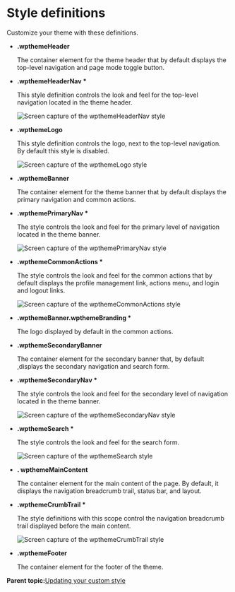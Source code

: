 # Style definitions

Customize your theme with these definitions.

-   **.wpthemeHeader**

    The container element for the theme header that by default displays the top-level navigation and page mode toggle button.

-   **.wpthemeHeaderNav \***

    This style definition controls the look and feel for the top-level navigation located in the theme header.

    ![Screen capture of the wpthemeHeaderNav style](../images/themeopt_wptheme_headernav.jpg)

-   **.wpthemeLogo**

    This style definition controls the logo, next to the top-level navigation. By default this style is disabled.

    ![Screen capture of the wpthemeLogo style](../images/themeopt_wptheme_logo.jpg)

-   **.wpthemeBanner**

    The container element for the theme banner that by default displays the primary navigation and common actions.

-   **.wpthemePrimaryNav \***

    The style controls the look and feel for the primary level of navigation located in the theme banner.

    ![Screen capture of the wpthemePrimaryNav style](../images/themeopt_wptheme_primarynav.jpg)

-   **.wpthemeCommonActions \***

    The style controls the look and feel for the common actions that by default displays the profile management link, actions menu, and login and logout links.

    ![Screen capture of the wpthemeCommonActions style](../images/themeopt_wptheme_common_actions.jpg)

-   **.wpthemeBanner.wpthemeBranding \***

    The logo displayed by default in the common actions.

-   **.wpthemeSecondaryBanner**

    The container element for the secondary banner that, by default ,displays the secondary navigation and search form.

-   **.wpthemeSecondaryNav \***

    The style controls the look and feel for the secondary level of navigation located in the theme banner.

    ![Screen capture of the wpthemeSecondaryNav style](../images/themeopt_wptheme_secondarynav.jpg)

-   **.wpthemeSearch \***

    The style controls the look and feel for the search form.

    ![Screen capture of the wpthemeSearch style](../images/themeopt_wptheme_search.jpg)

-   **. wpthemeMainContent**

    The container element for the main content of the page. By default, it displays the navigation breadcrumb trail, status bar, and layout.

-   **.wpthemeCrumbTrail \***

    The style definitions with this scope control the navigation breadcrumb trail displayed before the main content.

    ![Screen capture of the wpthemeCrumbTrail style](../images/themeopt_wptheme_crumbtrail.jpg)

-   **.wpthemeFooter**

    The container element for the footer of the theme.


**Parent topic:**[Updating your custom style](../dev-theme/themeopt_cust_styleupdate.md)

